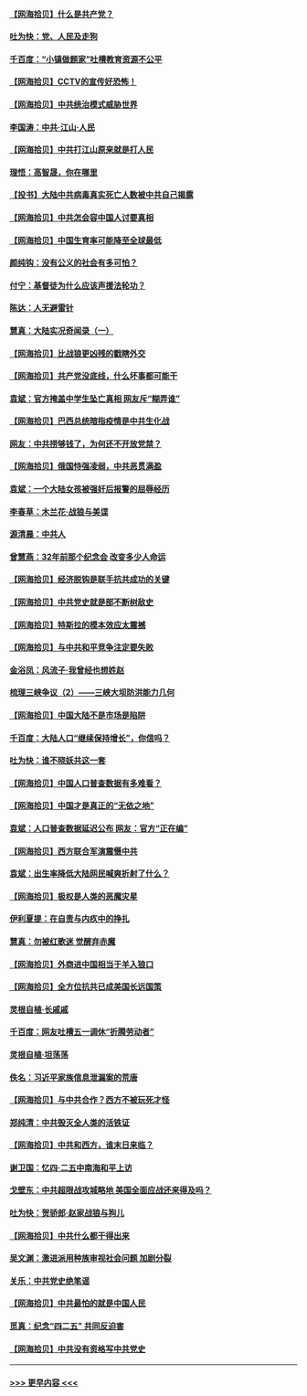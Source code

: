 #### [【网海拾贝】什么是共产党？](../pages/nsc993/n12962781.md?t=05211402) 
#### [吐为快：党、人民及走狗](../pages/nsc993/n12962747.md?t=05211402) 
#### [千百度：“小镇做题家”吐槽教育资源不公平](../pages/nsc993/n12962705.md?t=05211402) 
#### [【网海拾贝】CCTV的宣传好恐怖！](../pages/nsc993/n12959984.md?t=05211402) 
#### [【网海拾贝】中共统治模式威胁世界](../pages/nsc993/n12957622.md?t=05211402) 
#### [李国涛：中共‧江山‧人民](../pages/nsc993/n12957502.md?t=05211402) 
#### [【网海拾贝】中共打江山原来就是打人民](../pages/nsc993/n12954345.md?t=05211402) 
#### [理悟：高智晟，你在哪里](../pages/nsc993/n12953115.md?t=05211402) 
#### [【投书】大陆中共病毒真实死亡人数被中共自己揭露](../pages/nsc993/n12953050.md?t=05211402) 
#### [【网海拾贝】中共怎会容中国人讨要真相](../pages/nsc993/n12952161.md?t=05211402) 
#### [【网海拾贝】中国生育率可能降至全球最低](../pages/nsc993/n12948793.md?t=05211402) 
#### [颜纯钩：没有公义的社会有多可怕？](../pages/nsc993/n12947626.md?t=05211402) 
#### [付宁：基督徒为什么应该声援法轮功？](../pages/nsc993/n12947233.md?t=05211402) 
#### [陈达：人无避雷针](../pages/nsc993/n12947098.md?t=05211402) 
#### [慧真：大陆实况奇闻录（一）](../pages/nsc993/n12945811.md?t=05211402) 
#### [【网海拾贝】比战狼更凶残的戳瞎外交](../pages/nsc993/n12945717.md?t=05211402) 
#### [【网海拾贝】共产党没底线，什么坏事都可能干](../pages/nsc993/n12942090.md?t=05211402) 
#### [袁斌：官方掩盖中学生坠亡真相 网友斥“糊弄谁”](../pages/nsc993/n12942029.md?t=05211402) 
#### [【网海拾贝】巴西总统暗指疫情是中共生化战](../pages/nsc993/n12938999.md?t=05211402) 
#### [网友：中共捞够钱了，为何还不开放党禁？](../pages/nsc993/n12938952.md?t=05211402) 
#### [【网海拾贝】俄国恃强凌弱，中共恶贯满盈](../pages/nsc993/n12936626.md?t=05211402) 
#### [袁斌：一个大陆女孩被强奸后报警的屈辱经历](../pages/nsc993/n12936547.md?t=05211402) 
#### [李春草：木兰花·战狼与美谍](../pages/nsc993/n12935995.md?t=05211402) 
#### [源清晨：中共人](../pages/nsc993/n12935589.md?t=05211402) 
#### [曾慧燕：32年前那个纪念会 改变多少人命运](../pages/nsc993/n12934233.md?t=05211402) 
#### [【网海拾贝】经济脱钩是联手抗共成功的关键](../pages/nsc993/n12934176.md?t=05211402) 
#### [【网海拾贝】中共党史就是部不断树敌史](../pages/nsc993/n12932844.md?t=05211402) 
#### [【网海拾贝】特斯拉的模本效应太震撼](../pages/nsc993/n12925626.md?t=05211402) 
#### [【网海拾贝】与中共和平竞争注定要失败](../pages/nsc993/n12923326.md?t=05211402) 
#### [金浴凤：风流子‧我曾经也想姓赵](../pages/nsc993/n12920911.md?t=05211402) 
#### [梳理三峡争议（2）——三峡大坝防洪能力几何](../pages/nsc993/n12920173.md?t=05211402) 
#### [【网海拾贝】中国大陆不是市场是陷阱](../pages/nsc993/n12920143.md?t=05211402) 
#### [千百度：大陆人口“继续保持增长”，你信吗？](../pages/nsc993/n12918946.md?t=05211402) 
#### [吐为快：谁不晓妖共这一套](../pages/nsc993/n12918941.md?t=05211402) 
#### [【网海拾贝】中国人口普查数据有多难看？](../pages/nsc993/n12917822.md?t=05211402) 
#### [【网海拾贝】中国才是真正的“无依之地”](../pages/nsc993/n12915845.md?t=05211402) 
#### [袁斌：人口普查数据延迟公布 网友：官方“正在编”](../pages/nsc993/n12915748.md?t=05211402) 
#### [【网海拾贝】西方联合军演震慑中共](../pages/nsc993/n12913466.md?t=05211402) 
#### [袁斌：出生率降低大陆网民喊爽折射了什么？](../pages/nsc993/n12913365.md?t=05211402) 
#### [【网海拾贝】极权是人类的恶魔灾星](../pages/nsc993/n12910697.md?t=05211402) 
#### [伊利夏提：在自责与内疚中的挣扎](../pages/nsc993/n12910493.md?t=05211402) 
#### [慧真：勿被红歌迷 觉醒弃赤魔](../pages/nsc993/n12910485.md?t=05211402) 
#### [【网海拾贝】外商进中国相当于羊入狼口](../pages/nsc993/n12908274.md?t=05211402) 
#### [【网海拾贝】全方位抗共已成美国长远国策](../pages/nsc993/n12906878.md?t=05211402) 
#### [灵根自植‧长戚戚](../pages/nsc993/n12905585.md?t=05211402) 
#### [千百度：网友吐槽五一调休“折腾劳动者”](../pages/nsc993/n12905934.md?t=05211402) 
#### [灵根自植‧坦荡荡](../pages/nsc993/n12905562.md?t=05211402) 
#### [佚名：习近平家族信息泄漏案的荒唐](../pages/nsc993/n12904705.md?t=05211402) 
#### [【网海拾贝】与中共合作？西方不被玩死才怪](../pages/nsc993/n12903873.md?t=05211402) 
#### [郑纯清：中共毁灭全人类的活铁证](../pages/nsc993/n12903785.md?t=05211402) 
#### [【网海拾贝】中共和西方，谁末日来临？](../pages/nsc993/n12903482.md?t=05211402) 
#### [谢卫国：忆四‧二五中南海和平上访](../pages/nsc993/n12902192.md?t=05211402) 
#### [戈壁东：中共超限战攻城略地 美国全面应战还来得及吗？](../pages/nsc993/n12902297.md?t=05211402) 
#### [吐为快：贺骄郎‧赵家战狼与狗儿](../pages/nsc993/n12902280.md?t=05211402) 
#### [【网海拾贝】中共什么都干得出来](../pages/nsc993/n12897500.md?t=05211402) 
#### [吴文渊：激进派用种族审视社会问题 加剧分裂](../pages/nsc993/n12893881.md?t=05211402) 
#### [关乐：中共党史绝笔谣](../pages/nsc993/n12897270.md?t=05211402) 
#### [【网海拾贝】中共最怕的就是中国人民](../pages/nsc993/n12894705.md?t=05211402) 
#### [觅真：纪念“四二五” 共同反迫害](../pages/nsc993/n12894553.md?t=05211402) 
#### [【网海拾贝】中共没有资格写中共党史](../pages/nsc993/n12892231.md?t=05211402) 

----
#### [ >>> 更早内容 <<< ](../indexes/nsc993-earlier.md)
